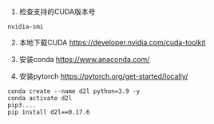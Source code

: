 1. 检查支持的CUDA版本号
~~~shell
nvidia-smi
~~~

2. 本地下载CUDA
https://developer.nvidia.com/cuda-toolkit

3. 安装conda
https://www.anaconda.com/

4. 安装pytorch
https://pytorch.org/get-started/locally/
~~~conda
conda create --name d2l python=3.9 -y
conda activate d2l
pip3....
pip install d2l==0.17.6
~~~
